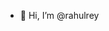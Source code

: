 - 👋 Hi, I’m @rahulrey


<!---
rahulcs7/rahulcs7 is a ✨ special ✨ repository because its `README.md` (this file) appears on your GitHub profile.
You can click the Preview link to take a look at your changes.
--->
